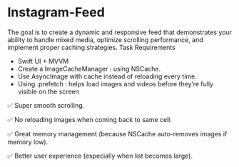 # Instagram-Feed
The goal is to create a dynamic and responsive feed that demonstrates your ability to handle mixed media, optimize scrolling performance, and implement proper caching strategies. Task Requirements


- Swift UI + MVVM 
- Create a ImageCacheManager : using NSCache.
- Use AsyncImage with cache instead of reloading every time.
- Using .prefetch : helps load images and videos before they’re fully visible on the screen

✅ Super smooth scrolling.

✅ No reloading images when coming back to same cell.

✅ Great memory management (because NSCache auto-removes images if memory low).

✅ Better user experience (especially when list becomes large).



